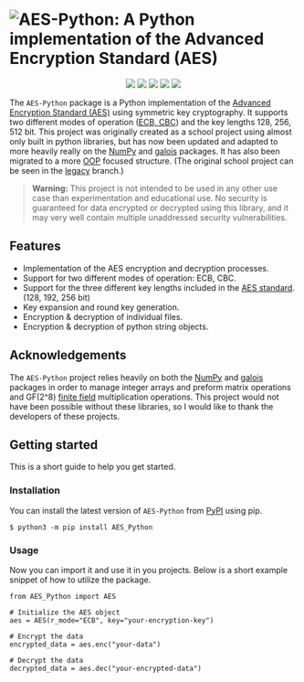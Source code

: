# ![AES-Python: A Python implementation of the Advanced Encryption Standard (AES)](https://raw.githubusercontent.com/glindeb/aes-python/core/repo/AES-Python-logo.png)

<div align=center>
  <a><img src="https://img.shields.io/badge/python%20-%203.11%20%7C%203.12%20-%20blue?logo=python&logoColor=white&color=247ac9"></a>
  <a><img src="https://img.shields.io/github/repo-size/glindeb/AES-python?label=size"></a>  
  <a><img src="https://img.shields.io/github/license/glindeb/AES-Python"></a>
  <a><img src="https://github.com/Glindeb/AES-Python/actions/workflows/test.yml/badge.svg"></a>
  <a><img src="https://github.com/Glindeb/AES-Python/actions/workflows/publish.yml/badge.svg?branch=core"> </a>
</div>

The `AES-Python` package is a Python implementation of the [Advanced Encryption Standard (AES)](https://en.wikipedia.org/wiki/Advanced_Encryption_Standard) using symmetric key cryptography. It supports two different modes of operation ([ECB, CBC](https://en.wikipedia.org/wiki/Block_cipher_mode_of_operation)) and the key lengths 128, 256, 512 bit. This project was originally created as a school project using almost only built in python libraries, but has now been updated and adapted to more heavily really on the [NumPy](https://numpy.org) and [galois](https://github.com/mhostetter/galois) packages. It has also been migrated to a more [OOP](https://en.wikipedia.org/wiki/Object-oriented_programming) focused structure. (The original school project can be seen in the [legacy](https://github.com/Glindeb/AES-Python/tree/legacy) branch.) 

> **Warning:**
> This project is not intended to be used in any other use case than experimentation and educational use. No security is guaranteed for data encrypted or decrypted using this library, and it may very well contain multiple unaddressed security vulnerabilities.

Features
---
- Implementation of the AES encryption and decryption processes.
- Support for two different modes of operation: ECB, CBC.
- Support for the three different key lengths included in the [AES standard](https://nvlpubs.nist.gov/nistpubs/FIPS/NIST.FIPS.197-upd1.pdf). (128, 192, 256 bit)
- Key expansion and round key generation.
- Encryption & decryption of individual files.
- Encryption & decryption of python string objects.

Acknowledgements
---
The `AES-Python` project relies heavily on both the [NumPy](https://numpy.org) and [galois](https://github.com/mhostetter/galois) packages in order to manage integer arrays and preform matrix operations and GF(2^8) [finite field](https://en.wikipedia.org/wiki/Finite_field) multiplication operations. This project would not have been possible without these libraries, so I would like to thank the developers of these projects.

Getting started
---
This is a short guide to help you get started.

### Installation
You can install the latest version of `AES-Python` from [PyPI](https://pypi.org/project/AES-Python/) using pip.

```
$ python3 -m pip install AES_Python
```

### Usage
Now you can import it and use it in you projects. Below is a short example snippet of how to utilize the package.

```
from AES_Python import AES

# Initialize the AES object
aes = AES(r_mode="ECB", key="your-encryption-key")

# Encrypt the data
encrypted_data = aes.enc("your-data")

# Decrypt the data
decrypted_data = aes.dec("your-encrypted-data")
```
